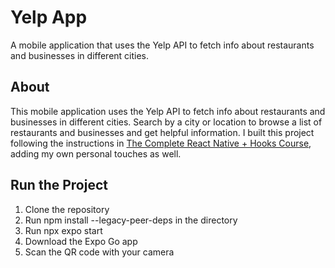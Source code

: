 # Yelp App

A mobile application that uses the Yelp API to fetch info about restaurants and businesses in different cities.

## About

This mobile application uses the Yelp API to fetch info about restaurants and businesses in different cities. Search by a city or location to browse a list of restaurants and businesses and get helpful information. I built this project following the instructions in [The Complete React Native + Hooks Course](https://www.udemy.com/course/the-complete-react-native-and-redux-course/), adding my own personal touches as well.

## Run the Project

1) Clone the repository
2) Run npm install --legacy-peer-deps in the directory
3) Run npx expo start
4) Download the Expo Go app
5) Scan the QR code with your camera
